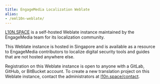 ```yaml
---
title: EngageMedia Localization Weblate
alias:
- /eml10n-weblate/
---
```


[L10N.SPACE](https://l10n.party) is a self-hosted Weblate instance maintained by the EngageMedia team for its localization community.

This Weblate instance is hosted in Singapore and is available as a resource to EngageMedia contributors to localize digital security tools and guides that are not hosted anywhere else.

Registration on this Weblate instance is open to anyone with a GitLab, GitHub, or BitBucket account. To create a new translation project on this Weblate instance, contact the administrators at [l10n.space/contact](https://l10n.space/contact/).
